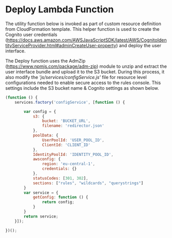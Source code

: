 # Deploy Lambda Function

The utility function below is invoked as part of custom resource definition from CloudFormation template. This helper function is used to create the Cognito user credentials (https://docs.aws.amazon.com/AWSJavaScriptSDK/latest/AWS/CognitoIdentityServiceProvider.html#adminCreateUser-property) and deploy the user interface.

The Deploy function uses the AdmZip (https://www.npmjs.com/package/adm-zip) module to unzip and extract the user interface bundle and upload it to the S3 bucket. During this process, it also modify the *'js/services/configService.js'* file for resource level configurations needed to enable secure access to the rules console. This settings include the S3 bucket name & Cognito settings as shown below.

```javascript
(function () {
    services.factory('configService', [function () {

        var config = {
            s3: {
                bucket: 'BUCKET_URL',
                filename: 'redirector.json'
            },
            poolData: {
                UserPoolId: 'USER_POOL_ID',
                ClientId: 'CLIENT_ID'
            },
            IdentityPoolId: 'IDENTITY_POOL_ID',
            awsconfig: {
                region: 'eu-central-1',
                credentials: {}
            },
            statusCodes: [301, 302],
            sections: ["rules", "wildcards", "querystrings"]
        }
        var service = {
            getConfig: function () {
                return config;
            }
        }
        return service;
    }]);

})();
```

